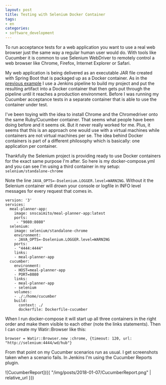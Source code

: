 ```yaml
---
layout: post
title: Testing with Selenium Docker Container
tags:
- en
categories:
- software_development
---
```

To run acceptance tests for a web application you want to use a real web browser just the same way a regular human user would do. With tools like Cucumber it is common to use Selenium WebDriver to remotely control a web browser like Chrome, Firefox, Internet Explorer or Safari.

My web application is being delivered as an executable JAR file created with Spring Boot that is packaged up as a Docker container. As in the [previous example](/2017/12/30/maven-docker-jenkins-pipeline.html) I use a Jenkins pipeline to build my project and put the resulting artifact into a Docker container that then gets put through the pipeline until it reaches a production environment. Before I was running my Cucumber acceptance tests in a separate container that is able to use the container under test.

I've been toying with the idea to install Chrome and the Chromedriver onto the same Ruby/Cucumber container. That seems what people have been doing before and it seems ok. But it never really worked for me. Plus, it seems that this is an approach one would use with a virtual machines while containers are not virtual machines per se. The idea behind Docker containers is part of a different philosophy which is basically: one application per container.

Thankfully the Selenium project is providing ready to use Docker containers for the exact same purpose I'm after. So here is my docker-compose.yml and you can see I'm using a third container in my setup: <code>selenium/standalone-chrome</code>

Note the line <code>JAVA_OPTS=-Dselenium.LOGGER.level=WARNING</code>. Without it the Selenium container will drown your console or logfile in INFO level messages for every request that comes in.

    version: '3'
    services:
      meal-planner-app:
        image: snscaimito/meal-planner-app:latest
        ports:
         - "9080:8080"
      selenium:
        image: selenium/standalone-chrome
        environment:
        - JAVA_OPTS=-Dselenium.LOGGER.level=WARNING
        ports:
        - "4444:4444"
        links:
        - meal-planner-app
      cucumber:
        environment:
        - HOST=meal-planner-app
        - PORT=8080
        links:
        - meal-planner-app
        - selenium
        volumes:
        - ./:/home/cucumber
        build:
          context: ./
          dockerfile: Dockerfile-cucumber

When I run docker-compose it will start up all three containers in the right order and make them visible to each other (note the links statements). Then I can create my Watir::Browser like this:

    browser = Watir::Browser.new :chrome, {timeout: 120, url: "http://selenium:4444/wd/hub"}

From that point on my Cucumber scenarios run as usual. I get screenshots taken when a scenario fails. In Jenkins I'm using the Cucumber Reports plugin. 

![CucumberReport]({{ "/img/posts/2018-01-07/CucumberReport.png" | relative_url }})

